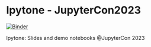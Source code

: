 # Ipytone - JupyterCon2023

[![Binder](https://mybinder.org/badge_logo.svg)](https://mybinder.org/v2/gh/benbovy/ipytone-jupytercon2023/HEAD)

Ipytone: Slides and demo notebooks @JupyterCon 2023
